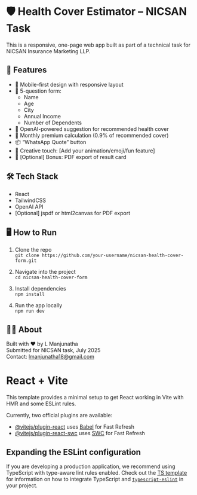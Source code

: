 # 🛡️ Health Cover Estimator – NICSAN Task

This is a responsive, one-page web app built as part of a technical task for NICSAN Insurance Marketing LLP.

## 🚀 Features

- 📱 Mobile-first design with responsive layout
- 📝 5-question form:
  - Name
  - Age
  - City
  - Annual Income
  - Number of Dependents
- 🤖 OpenAI-powered suggestion for recommended health cover
- 💸 Monthly premium calculation (0.9% of recommended cover)
- 📦 “WhatsApp Quote” button
- 🎉 Creative touch: [Add your animation/emoji/fun feature]
- 🧾 [Optional] Bonus: PDF export of result card

## 🛠️ Tech Stack

- React
- TailwindCSS
- OpenAI API
- [Optional] jspdf or html2canvas for PDF export

## 🖥️ How to Run

1. Clone the repo  
   `git clone https://github.com/your-username/nicsan-health-cover-form.git`

2. Navigate into the project  
   `cd nicsan-health-cover-form`

3. Install dependencies  
   `npm install`

4. Run the app locally  
   `npm run dev`


## 🧑‍💼 About

Built with ❤️ by L Manjunatha  
Submitted for NICSAN task, July 2025  
Contact: lmanjunatha18@gmail.com


# React + Vite

This template provides a minimal setup to get React working in Vite with HMR and some ESLint rules.

Currently, two official plugins are available:

- [@vitejs/plugin-react](https://github.com/vitejs/vite-plugin-react/blob/main/packages/plugin-react) uses [Babel](https://babeljs.io/) for Fast Refresh
- [@vitejs/plugin-react-swc](https://github.com/vitejs/vite-plugin-react/blob/main/packages/plugin-react-swc) uses [SWC](https://swc.rs/) for Fast Refresh

## Expanding the ESLint configuration

If you are developing a production application, we recommend using TypeScript with type-aware lint rules enabled. Check out the [TS template](https://github.com/vitejs/vite/tree/main/packages/create-vite/template-react-ts) for information on how to integrate TypeScript and [`typescript-eslint`](https://typescript-eslint.io) in your project.
